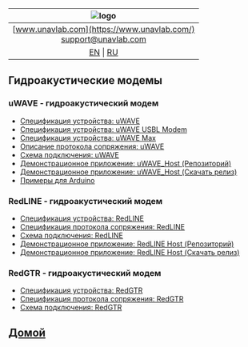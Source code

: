 
| ![logo](https://ucnl.github.io/documentation/sm_logo.png) |
| :---: |
| [www.unavlab.com](https://www.unavlab.com/) <br/> [support@unavlab.com](mailto:support@unavlab.com) |
| [EN](underwater_acoustic_modems_en.md) \| [RU](underwater_acoustic_modems_ru.md) |

## Гидроакустические модемы
### uWAVE - гидроакустический модем
* [Спецификация устройства: uWAVE](https://ucnl.github.io/Docs/RU/Modems/uWAVE/uWAVE_Specification_ru.pdf)
* [Спецификация устройства: uWAVE USBL Modem](https://ucnl.github.io/Docs/RU/Modems/uWAVE/uWAVE_USBL_Modem_Specification_ru.pdf)
* [Спецификация устройства: uWAVE Max](https://ucnl.github.io/Docs/RU/Modems/uWAVE/uWAVE_Max_Specification_ru.pdf)
* [Описание протокола сопряжения: uWAVE](https://ucnl.github.io/Docs/RU/Modems/uWAVE/uWAVE_Protocol_Specification_ru.pdf)
* [Схема подключения: uWAVE](https://ucnl.github.io/Docs/EN/Modems/uWAVE/uWAVE_wiring_diagram_en.pdf)
* [Демонстрационное приложение: uWAVE_Host (Репозиторий)](https://github.com/ucnl/uWAVE_Host)
* [Демонстрационное приложение: uWAVE_Host (Скачать релиз)](https://github.com/ucnl/uWAVE_Host/releases/download/1.0/uWAVE_Host.zip)
* [Примеры для Arduino](https://github.com/ucnl/uWAVE_Arduino)

### RedLINE -  гидроакустический модем
* [Спецификация устройства: RedLINE](https://ucnl.github.io/Docs/RU/Modems/RedLINE/RedLINE_Specification_ru.pdf)
* [Спецификация протокола сопряжения: RedLINE](https://ucnl.github.io/Docs/RU/Modems/RedLINE/RedLINE_Protocol_Specification_ru.pdf)
* [Схема подключения: RedLINE](https://ucnl.github.io/Docs/RU/Modems/RedLINE/RedLINE_drawings_ru.png)
* [Демонстрационное приложение: RedLINE Host (Репозиторий)](https://github.com/ucnl/RedLINE_Host)
* [Демонстрационное приложение: RedLINE Host (Скачать релиз)](https://github.com/ucnl/RedLINE_Host/releases/download/1.0/RedLINE_Host.zip)

### RedGTR -  гидроакустический модем
* [Спецификация устройства: RedGTR](https://ucnl.github.io/Docs/RU/Modems/RedGTR/RedGTR_Specification_ru.pdf)
* [Спецификация протокола сопряжения: RedGTR](https://ucnl.github.io/Docs/RU/Modems/RedGTR/RedGTR_Protocol_Specification_ru.pdf)
* [Схема подключения: RedGTR](https://ucnl.github.io/Docs/RU/Modems/RedGTR/RedGTR_drawings_ru.png)

## [Домой](README_RU.md)
